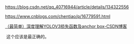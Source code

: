 https://blog.csdn.net/qq_40716944/article/details/134322556





https://www.cnblogs.com/chentiao/p/16779591.html





[（最简单）深度理解YOLOV3损失函数及anchor box-CSDN博客](https://blog.csdn.net/qq_42109740/article/details/105780340)

​	这个应该是最正确的。